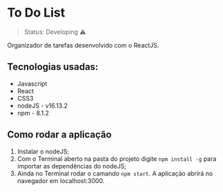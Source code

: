 # To Do List

> Status: Developing ⚠️

Organizador de tarefas desenvolvido com o ReactJS.

## Tecnologias usadas:


* Javascript
* React
* CSS3
* nodeJS - v16.13.2
* npm - 8.1.2

## Como rodar a aplicação

1. Instalar o nodeJS;
2. Com o Terminal aberto na pasta do projeto digite `npm install -g` para importar as dependências do nodeJS;
3. Ainda no Terminal rodar o camando `npm start`. A aplicação abrirá no navegador em localhost:3000.

